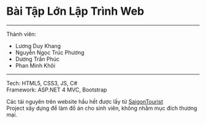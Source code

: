 <h1>Bài Tập Lớn Lập Trình Web</h1>

<hr>

Thành viên:
- Lương Duy Khang
- Nguyễn Ngọc Trúc Phương
- Dương Trần Phúc
- Phan Minh Khôi

<hr>

Tech: HTML5, CSS3, JS, C# <br>
Framework: ASP.NET 4 MVC, Bootstrap

Các tài nguyên trên website hầu hết được lấy từ [SaigonTourist](saigontourist.net) <br>
Project xây dựng để làm đồ án cho sinh viên, không nhằm mục đích thương mại.
